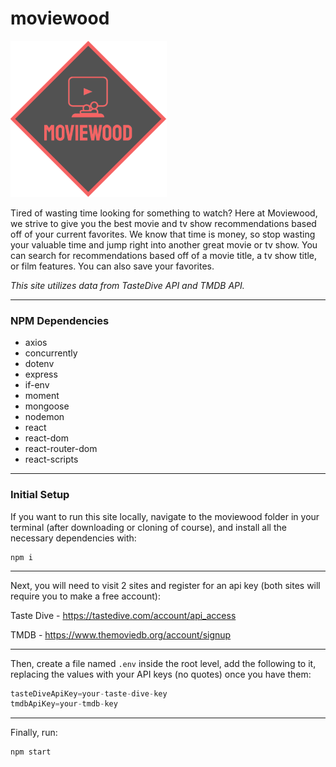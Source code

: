# moviewood

<img src="./client/public/img/homeLogo.png" alt="Moviewood Logo" width="250" style="margin:auto;"/>

Tired of wasting time looking for something to watch? Here at Moviewood, we strive to give you the best movie and tv show recommendations based off of your current favorites. We know that time is money, so stop wasting your valuable time and jump right into another great movie or tv show. You can search for recommendations based off of a movie title, a tv show title, or film features. You can also save your favorites.

_This site utilizes data from TasteDive API and TMDB API._

---

### **NPM Dependencies**

* axios
* concurrently
* dotenv
* express
* if-env
* moment
* mongoose
* nodemon
* react
* react-dom
* react-router-dom
* react-scripts

---

### **Initial Setup**
If you want to run this site locally, navigate to the moviewood folder in your terminal (after downloading or cloning of course), and install all the necessary dependencies with:

```
npm i
```

---

Next, you will need to visit 2 sites and register for an api key (both sites will require you to make a free account):

Taste Dive - https://tastedive.com/account/api_access

TMDB - https://www.themoviedb.org/account/signup

---

Then, create a file named `.env` inside the root level, add the following to it, replacing the values with your API keys (no quotes) once you have them:

```js
tasteDiveApiKey=your-taste-dive-key
tmdbApiKey=your-tmdb-key

```

---

Finally, run:

```
npm start
```